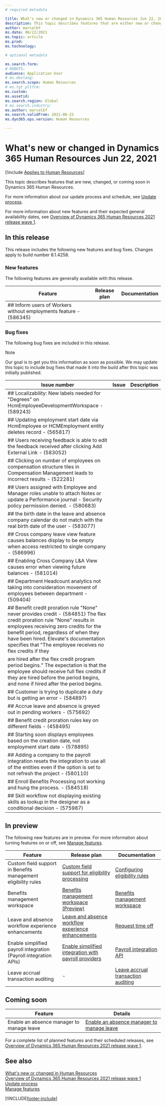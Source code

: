 ```yaml
---
# required metadata

title: What's new or changed in Dynamics 365 Human Resources Jun 22, 2021
description: This topic describes features that are either new or changed in Microsoft Dynamics 365 Human Resources for Jun 22, 2021.
author: marcelbf
ms.date: 06/22/2021
ms.topic: article
ms.prod:
ms.technology:

# optional metadata

ms.search.form:
# ROBOTS:
audience: Application User
# ms.devlang:
ms.search.scope: Human Resources
# ms.tgt_pltfrm:
ms.custom:
ms.assetid:
ms.search.region: Global
# ms.search.industry:
ms.author: marcelbf
ms.search.validFrom: 2021-06-22
ms.dyn365.ops.version: Human Resources

---
```


# What's new or changed in Dynamics 365 Human Resources Jun 22, 2021

[!include [Applies to Human Resources](../includes/applies-to-hr.md)]

This topic describes features that are new, changed, or coming soon in Dynamics 365 Human Resources.

For more information about our update process and schedule, see [Update process](hr-admin-setup-update-process.md).

For more information about new features and their expected general availability dates, see [Overview of Dynamics 365 Human Resources 2021 release wave 1](/dynamics365-release-plan/2021wave1/human-resources/dynamics365-human-resources/).

## In this release

This release includes the following new features and bug fixes. Changes apply to build number 8.1.4258.

### New features

The following features are generally available with this release.

| Feature | Release plan | Documentation |
| --- | --- | --- |
| ## Inform users of Workers without employments feature - (586345) | | |

### Bug fixes

The following bug fixes are included in this release.

> [!NOTE]
> Our goal is to get you this information as soon as possible. We may update this topic to include bug fixes that made it into the build after this topic was initially published.

| Issue number | Issue |  Description |
| --- | --- | --- |
| ## Localizability: New labels needed for "Degrees" on HcmEmployeeDevelopmentWorkspace - (589243) | | |
| ## Updating employment start date via HcmEmployee or HCMEmployment entity deletes record - (565817) | | |
| ## Users receiving feedback is able to edit the feedback received after clicking Add External Link  - (583052) | | |
| ## Clicking on number of employees on compensation structure tiles in Compensation Management leads to incorrect results - (522281) | | |
| ## Users assigned with Employee and Manager roles unable to attach Notes or update a Performance journal - Security policy permission denied. - (580683) | | |
| ## the birth date in the leave and absence company calendar do not match with the real birth date of the user - (583077) | | |
| ## Cross company leave view feature causes balances display to be empty when access restricted to single company - (586996) | | |
| ## Enabling Cross Company L&A View causes error when viewing future balances - (581014) | | |
| ## Department Headcount analytics not taking into consideration movement of employees between department  - (509404) | | |
| ## Benefit credit proration rule "None" never provides credit - (584851) The flex credit proration rule "None" results in employees receiving zero credits for the benefit period, regardless of when they have been hired. Elevate's documentation specifies that "The employee receives no flex credits if they 
are hired after the flex credit program period begins." The expectation is that the employee should receive full flex credits if they are hired before the period begins, and none if hired after the period begins. | | |
| ## Customer is trying to duplicate a duty but is getting an error - (584897) | | |
| ## Accrue leave and absence is greyed out in pending workers - (575692) | | |
| ## Benefit credit proration rules key on different fields - (458495) | | |    
| ## Starting soon displays employees based on the creation date, not employment start date  - (578895) | | |
| ## Adding a company to the payroll integration resets the integration to use all of the entities even if the option is set to not refresh the project - (580110) | | |
| ## Enroll Benefits Processing not working and hung the process. - (584518) | | |
| ## Skill workflow not displaying existing skills as lookup in the designer as a conditional decision  - (575987) | | |

## In preview

The following new features are in preview. For more information about turning features on or off, see [Manage features](hr-admin-manage-features.md).

| Feature | Release plan | Documentation |
| --- | --- | --- |
| Custom field support in Benefits management eligibility rules | [Custom field support for eligibility processing](/dynamics365-release-plan/2021wave1/human-resources/dynamics365-human-resources/custom-field-support-eligibility-processing) |[Configuring eligibility rules](/dynamics365/human-resources/hr-benefits-setup-eligibility-rules) |
| Benefits management workspace | [Benefits management workspace (Preview)](/dynamics365-release-plan/2020wave2/human-resources/dynamics365-human-resources/benefits-management-workspace) | [Benefits management workspace](hr-benefits-management-workspace.md) |
| Leave and absence workflow experience enhancements | [Leave and absence workflow experience enhancements](https://go.microsoft.com/fwlink/?linkid=2147528) | [Request time off](hr-employee-self-service-request-time-off.md)|
| Enable simplified payroll integration (Payroll integration APIs) | [Enable simplified integration with payroll providers](/dynamics365-release-plan/2021wave1/human-resources/dynamics365-human-resources/enable-simplified-integration-payroll-providers) | [Payroll integration API](hr-admin-integration-payroll-api-introduction.md)|
| Leave accrual transaction auditing | - | [Leave accrual transaction auditing](hr-leave-and-absence-accrue.md#preview-leave-accrual-transaction-auditing)|

## Coming soon

| Feature | Details |
| --- | --- |
|  Enable an absence manager to manage leave | [Enable an absence manager to manage leave](/dynamics365-release-plan/2021wave1/human-resources/dynamics365-human-resources/enable-absence-manager-manage-leave) |

For a complete list of planned features and their scheduled releases, see [Overview of Dynamics 365 Human Resources 2021 release wave 1](/dynamics365-release-plan/2021wave1/human-resources/dynamics365-human-resources/).

## See also

[What's new or changed in Human Resources](hr-admin-whats-new.md)</br>
[Overview of Dynamics 365 Human Resources 2021 release wave 1](/dynamics365-release-plan/2021wave1/human-resources/dynamics365-human-resources/)</br>
[Update process](hr-admin-setup-update-process.md)</br>
[Manage features](hr-admin-manage-features.md)

[!INCLUDE[footer-include](../includes/footer-banner.md)]
